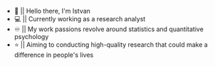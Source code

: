 - 👋 || Hello there, I'm Istvan
- 💻 || Currently working as a research analyst
- ♾ || My work passions revolve around statistics and quantitative psychology
- ⭐ || Aiming to conducting high-quality research that could make a difference in people's lives

<!--
**tothkiralyistvan/tothkiralyistvan** is a ✨ _special_ ✨ repository because its `README.md` (this file) appears on your GitHub profile.

Here are some ideas to get you started:

- 🔭 I’m currently working on ...
- 🌱 I’m currently learning ...
- 👯 I’m looking to collaborate on ...
- 🤔 I’m looking for help with ...
- 💬 Ask me about ...
- 📫 How to reach me: ...
- 😄 Pronouns: ...
- ⚡ Fun fact: ...
-->

